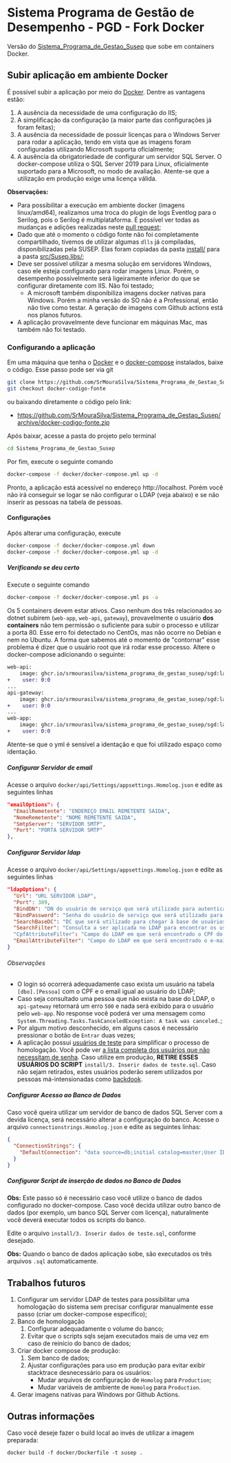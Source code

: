 # Sistema Programa de Gestão de Desempenho - PGD - Fork Docker

Versão do [Sistema_Programa_de_Gestao_Susep](https://github.com/spbgovbr/Sistema_Programa_de_Gestao_Susep) que sobe em containers Docker.

## Subir aplicação em ambiente Docker

É possível subir a aplicação por meio do [Docker](https://www.docker.com/). Dentre as vantagens estão:
1. A ausência da necessidade de uma configuração do IIS;
1. A simplificação da configuração (a maior parte das configurações já foram feitas);
1. A ausência da necessidade de possuir licenças para o Windows Server para rodar a aplicação, tendo em vista que as imagens foram configuradas utilizando Microsoft suporta oficialmente;
1. A ausência da obrigatoriedade de configurar um servidor SQL Server. O docker-compose utiliza o SQL Server 2019 para Linux, oficialmente suportado para a Microsoft, no modo de avaliação. Atente-se que a utilização em produção exige uma licença válida.

**Observações:**

* Para possibilitar a execução em ambiente docker (imagens linux/amd64), realizamos uma troca do plugin de logs Eventlog para o Serilog, pois o Serilog é multiplataforma. É possível ver todas as mudanças e adições realizadas neste [pull request](https://github.com/spbgovbr/Sistema_Programa_de_Gestao_Susep/pull/17);
* Dado que até o momento o código fonte não foi completamente compartilhado, tivemos de utilizar algumas `dlls` já compiladas, disponibilizadas pela SUSEP. Elas foram copiadas da pasta [install/](install/) para a pasta [src/Susep.libs/](src/Susep.libs/);
* Deve ser possível utilizar a mesma solução em servidores Windows, caso ele esteja configurado para rodar imagens Linux. Porém, o desempenho possivelmente será ligeiramente inferior do que se configurar diretamente com IIS. Não foi testado;
  * A microsoft também disponibiliza imagens docker nativas para Windows. Porém a minha versão do SO não é a Professional, então não tive como testar. A geração de imagens com Github actions está nos planos futuros.
* A aplicação provavelmente deve funcionar em máquinas Mac, mas também não foi testado.


### Configurando a aplicação

Em uma máquina que tenha o [Docker](https://docs.docker.com/engine/install/) e o [docker-compose](https://docs.docker.com/compose/install/) instalados, baixe o código. Esse passo pode ser via git
```bash
git clone https://github.com/SrMouraSilva/Sistema_Programa_de_Gestao_Susep.git
git checkout docker-codigo-fonte
```
ou baixando diretamente o código pelo link:
* <https://github.com/SrMouraSilva/Sistema_Programa_de_Gestao_Susep/archive/docker-codigo-fonte.zip>

Após baixar, acesse a pasta do projeto pelo terminal
```bash
cd Sistema_Programa_de_Gestao_Susep
```

Por fim, execute o seguinte comando
```bash
docker-compose -f docker/docker-compose.yml up -d
```

Pronto, a aplicação está acessível no endereço http://localhost. Porém você não irá conseguir se logar se não configurar o LDAP (veja abaixo) e se não inserir as pessoas na tabela de pessoas.

#### Configurações

Após alterar uma configuração, execute
```bash
docker-compose -f docker/docker-compose.yml down
docker-compose -f docker/docker-compose.yml up -d
```

##### Verificando se deu certo

Execute o seguinte comando
```bash
docker-compose -f docker/docker-compose.yml ps -a
```
Os 5 containers devem estar ativos. Caso nenhum dos três relacionados ao dotnet subirem (`web-app`, `web-api`, `gateway`), provavelmente o usuário **dos containers** não tem permissão o suficiente para subir o processo e utilizar a porta 80. Esse erro foi detectado no CentOs, mas não ocorre no Debian e nem no Ubuntu. A forma que sabemos até o momento de "contornar" esse problema é dizer que o usuário root que irá rodar esse processo. Altere o docker-compose adicionando o seguinte:
```diff
web-api:
    image: ghcr.io/srmourasilva/sistema_programa_de_gestao_susep/sgd:latest
+    user: 0:0
...
api-gateway:
    image: ghcr.io/srmourasilva/sistema_programa_de_gestao_susep/sgd:latest
+    user: 0:0
...
web-app:
    image: ghcr.io/srmourasilva/sistema_programa_de_gestao_susep/sgd:latest
+    user: 0:0
```
Atente-se que o yml é sensível a identação e que foi utilizado espaço como identação.

##### Configurar Servidor de email

Acesse o arquivo `docker/api/Settings/appsettings.Homolog.json` e edite as seguintes linhas
```json
"emailOptions": {
  "EmailRemetente": "ENDEREÇO EMAIL REMETENTE SAIDA",
  "NomeRemetente": "NOME REMETENTE SAIDA",
  "SmtpServer": "SERVIDOR SMTP",
  "Port": "PORTA SERVIDOR SMTP"
},
```

##### Configurar Servidor ldap

Acesse o arquivo `docker/api/Settings/appsettings.Homolog.json` e edite as seguintes linhas
```json
"ldapOptions": {
  "Url": "URL SERVIDOR LDAP",
  "Port": 389,
  "BindDN": "DN do usuário de serviço que será utilizado para autenticar no LDAP", //Exemplo: CN=Fulano de tal,CN=Users,DC=orgao
  "BindPassword": "Senha do usuário de serviço que será utilizado para autenticar no LDAP",
  "SearchBaseDC": "DC que será utilizado para chegar à base de usuários no LDAP", //Exemplo: CN=Users,DC=orgao
  "SearchFilter": "Consulta a ser aplicada no LDAP para encontrar os usuários", //Exemplo: (&(objectClass=user)(objectClass=person)(sAMAccountName={0}))
  "CpfAttributeFilter": "Campo do LDAP em que será encontrado o CPF do usuário", 
  "EmailAttributeFilter": "Campo do LDAP em que será encontrado o e-mail do usuário"
}
```

###### Observações

* O login só ocorrerá adequadamente caso exista um usuário na tabela `[dbo].[Pessoa]` com o CPF e o email igual ao usuário do LDAP;
* Caso seja consultado uma pessoa que não exista na base do LDAP, o `api-gateway` retornará um erro `500` e nada será exibido para o usuário pelo `web-app`. No response você poderá ver uma mensagem como `System.Threading.Tasks.TaskCanceledException: A task was canceled.`;
* Por algum motivo desconhecido, em alguns casos é necessário pressionar o botão de `Entrar` duas vezes;
* A aplicação possui [usuários de teste](https://github.com/spbgovbr/Sistema_Programa_de_Gestao_Susep#valida%C3%A7%C3%A3o-da-instala%C3%A7%C3%A3o-3%C2%AA-etapa) para simplificar o processo de homologação. Você pode ver [a lista completa dos usuários que não necessitam de senha](https://github.com/spbgovbr/Sistema_Programa_de_Gestao_Susep/blob/97892e1/src/Susep.SISRH.Application/Auth/ResourceOwnerPasswordValidator.cs#L45-L54). Caso utilize em produção, **RETIRE ESSES USUÁRIOS DO SCRIPT** `install/3. Inserir dados de teste.sql`. Caso não sejam retirados, estes usuários poderão serem utilizados por pessoas má-intensionadas como [backdook](https://pt.wikipedia.org/wiki/Backdoor).

##### Configurar Acesso ao Banco de Dados

Caso você queira utilizar um servidor de banco de dados SQL Server com a devida licença, será necessário alterar a configuração do banco.
Acesse o arquivo `connectionstrings.Homolog.json` e edite as seguintes linhas:
```json
{
  "ConnectionStrings": {
    "DefaultConnection": "data source=db;initial catalog=master;User ID=sa;Password=P1ssw@rd;"
  }
}
```

##### Configurar Script de inserção de dados no Banco de Dados

**Obs:** Este passo só é necessário caso você utilize o banco de dados configurado no docker-compose. Caso você decida utilizar outro banco de dados (por exemplo, um banco SQL Server com licença), naturalmente você deverá executar todos os scripts do banco.

Edite o arquivo `install/3. Inserir dados de teste.sql`, conforme desejado.

**Obs:** Quando o banco de dados aplicação sobe, são executados os três arquivos `.sql` automaticamente.

## Trabalhos futuros

1. Configurar um servidor LDAP de testes para possibilitar uma homologação do sistema sem precisar configurar manualmente esse passo (criar um docker-compose específico);
1. Banco de homologação
   1. Configurar adequadamente o volume do banco;
   1. Evitar que o scripts sqls sejam executados mais de uma vez em caso de reinício do banco de dados;
1. Criar docker compose de produção:
   1. Sem banco de dados;
   1. Ajustar configurações para uso em produção para evitar exibir stacktrace  desnecessário para os usuários:
      * Mudar arquivos de configuração de `Homolog` para `Production`;
      * Mudar variáveis de ambiente de `Homolog` para `Production`.
1. Gerar imagens nativas para Windows por Github Actions.

## Outras informações

Caso você deseje fazer o build local ao invés de utilizar a imagem preparada:
```
docker build -f docker/Dockerfile -t susep .
```
